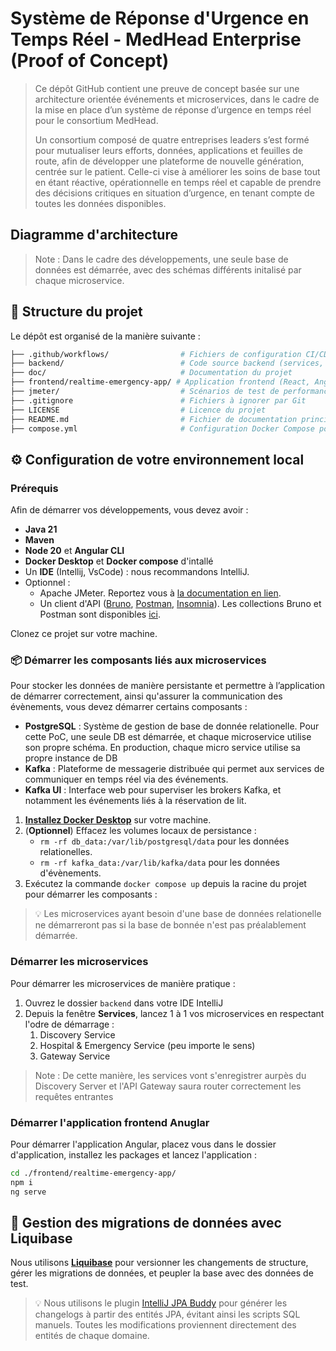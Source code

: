 # Système de Réponse d'Urgence en Temps Réel - MedHead Enterprise (Proof of Concept)

> Ce dépôt GitHub contient une preuve de concept basée sur une architecture orientée événements et microservices, dans le cadre de la mise en place d’un système de réponse d’urgence en temps réel pour le consortium MedHead.  
>
> Un consortium composé de quatre entreprises leaders s’est formé pour mutualiser leurs efforts, données, applications et feuilles de route, afin de développer une plateforme de nouvelle génération, centrée sur le patient. Celle-ci vise à améliorer les soins de base tout en étant réactive, opérationnelle en temps réel et capable de prendre des décisions critiques en situation d’urgence, en tenant compte de toutes les données disponibles.

## Diagramme d'architecture



> Note : Dans le cadre des développements, une seule base de données est démarrée, avec des schémas différents initalisé par chaque microservice.

## 📁 Structure du projet

Le dépôt est organisé de la manière suivante :

```bash
├── .github/workflows/                # Fichiers de configuration CI/CD (GitHub Actions)
├── backend/                          # Code source backend (services, domaine, API, etc.)
├── doc/                              # Documentation du projet
├── frontend/realtime-emergency-app/ # Application frontend (React, Angular, etc.)
├── jmeter/                           # Scénarios de test de performance JMeter
├── .gitignore                        # Fichiers à ignorer par Git
├── LICENSE                           # Licence du projet
├── README.md                         # Fichier de documentation principal
├── compose.yml                       # Configuration Docker Compose pour les microservices
```

## ⚙️ Configuration de votre environnement local

### Prérequis

Afin de démarrer vos développements, vous devez avoir :
- **Java 21**
- **Maven** 
- **Node 20** et **Angular CLI**
- **Docker Desktop** et **Docker compose** d'intallé
- Un **IDE** (Intellij, VsCode) : nous recommandons IntelliJ.
- Optionnel :
   - Apache JMeter. Reportez vous à [la documentation en lien](./jmeter/README.md).
   - Un client d'API ([Bruno](https://www.usebruno.com/), [Postman](https://www.postman.com/), [Insomnia](https://insomnia.rest/download)). Les collections Bruno et Postman sont disponibles [ici](./docs).

Clonez ce projet sur votre machine.

### 📦 Démarrer les composants liés aux microservices

Pour stocker les données de manière persistante et permettre à l’application de démarrer correctement, ainsi qu'assurer la communication des évènements, vous devez démarrer certains composants :
- **PostgreSQL** : Système de gestion de base de donnée relationelle. Pour cette PoC, une seule DB est démarrée, et chaque microservice utilise son propre schéma. En production, chaque micro service utilise sa propre instance de DB
- **Kafka** : Plateforme de messagerie distribuée qui permet aux services de communiquer en temps réel via des événements.
- **Kafka UI** : Interface web pour superviser les brokers Kafka, et notamment les événements liés à la réservation de lit.

1. [**Installez Docker Desktop**](https://docs.docker.com/desktop/) sur votre machine.
2. (**Optionnel**) Effacez les volumes locaux de persistance :
   - `rm -rf db_data:/var/lib/postgresql/data` pour les données relationelles.
   - `rm -rf kafka_data:/var/lib/kafka/data` pour les données d'évènements.
4. Exécutez la commande `docker compose up` depuis la racine du projet pour démarrer les composants :

> 💡 Les microservices ayant besoin d'une base de données relationelle ne démarreront pas si la base de bonnée n'est pas préalablement démarrée.

### Démarrer les microservices

Pour démarrer les microservices de manière pratique : 
1. Ouvrez le dossier `backend` dans votre IDE IntelliJ
2. Depuis la fenêtre **Services**, lancez 1 à 1 vos microservices en respectant l'odre de démarrage :
   1. Discovery Service
   2. Hospital & Emergency Service (peu importe le sens)
   3. Gateway Service

> Note : De cette manière, les services vont s'enregistrer aurpès du Discovery Server et l'API Gateway saura router correctement les requêtes entrantes

### Démarrer l'application frontend Anuglar

Pour démarrer l'application Angular, placez vous dans le dossier d'application, installez les packages et lancez l'application : 

```bash
cd ./frontend/realtime-emergency-app/
npm i
ng serve 
```

## 🧱 Gestion des migrations de données avec Liquibase
Nous utilisons [**Liquibase**](https://www.liquibase.com/) pour versionner les changements de structure, gérer les migrations de données, et peupler la base avec des données de test.

> 💡 Nous utilisons le plugin [IntelliJ JPA Buddy](https://plugins.jetbrains.com/plugin/15075-jpa-buddy) pour générer les changelogs à partir des entités JPA, évitant ainsi les scripts SQL manuels.
> Toutes les modifications proviennent directement des entités de chaque domaine.
